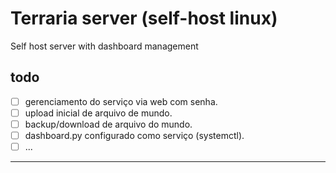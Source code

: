 # Terraria server (self-host linux)

Self host server with dashboard management

## todo

- [ ] gerenciamento do serviço via web com senha.
- [ ] upload inicial de arquivo de mundo.
- [ ] backup/download de arquivo do mundo.
- [ ] dashboard.py configurado como serviço (systemctl).
- [ ] ...

---
